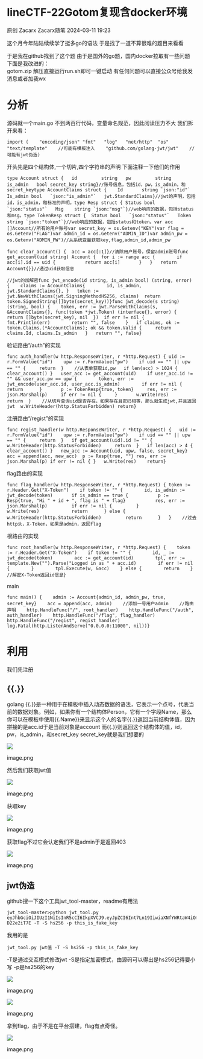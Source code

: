 #  lineCTF-22Gotom复现含docker环境   
原创 Zacarx  Zacarx随笔   2024-03-11 19:23  
  
这个月今年陆陆续续学了挺多go的语法 于是找了一道不算很难的题目来看看  
  
于是我在github找到了这个题 由于是国外的go题，国内docker拉取有一些问题 下面是我改进的：   
gotom.zip 解压直接运行run.sh即可一键启动 有任何问题可以直接公众号给我发消息或者加我wx  
# 分析  
  
源码就一个main.go 不到两百行代码，变量命名规范，因此阅读压力不大 我们拆开来看：  
```
import (	"encoding/json"	"fmt"	"log"	"net/http"	"os"	"text/template"    //可能有模板注入	"github.com/golang-jwt/jwt"    //可能有jwt伪造)
```  
  
开头先是四个结构体,一个切片,四个字符串的声明 下面注释一下他们的作用  
```
type Account struct {	id         string	pw         string	is_admin   bool	secret_key string}//账号信息，包括id，pw，is_admin，和secret_keytype AccountClaims struct {	Id       string `json:"id"`	Is_admin bool   `json:"is_admin"`	jwt.StandardClaims}//jwt的声明，包括id，is_admin，和标准的声明。type Resp struct {	Status bool   `json:"status"`	Msg    string `json:"msg"`}//web响应的数据，包括status和msg。type TokenResp struct {	Status bool   `json:"status"`	Token  string `json:"token"`}//web响应的数据，包括status和token。var acc []Account//所有的用户账号var secret_key = os.Getenv("KEY")var flag = os.Getenv("FLAG")var admin_id = os.Getenv("ADMIN_ID")var admin_pw = os.Getenv("ADMIN_PW")//从系统变量获取key,flag,admin_id,admin_pw
```  
```
func clear_account() {	acc = acc[:1]}//清除用户账号，保留admin账号func get_account(uid string) Account {	for i := range acc {		if acc[i].id == uid {			return acc[i]		}	}	return Account{}}//通过uid获取信息
```  
```
//jwt的加解密func jwt_encode(id string, is_admin bool) (string, error) {	claims := AccountClaims{		id, is_admin, jwt.StandardClaims{},	}	token := jwt.NewWithClaims(jwt.SigningMethodHS256, claims)	return token.SignedString([]byte(secret_key))}func jwt_decode(s string) (string, bool) {	token, err := jwt.ParseWithClaims(s, &AccountClaims{}, func(token *jwt.Token) (interface{}, error) {		return []byte(secret_key), nil	})	if err != nil {		fmt.Println(err)		return "", false	}	if claims, ok := token.Claims.(*AccountClaims); ok && token.Valid {		return claims.Id, claims.Is_admin	}	return "", false}
```  
  
验证路由“/auth”的实现  
```
func auth_handler(w http.ResponseWriter, r *http.Request) {	uid := r.FormValue("id")	upw := r.FormValue("pw")	if uid == "" || upw == "" {		return	}    //从表单获取id,pw	if len(acc) > 1024 {		clear_account()	}	user_acc := get_account(uid)	if user_acc.id != "" && user_acc.pw == upw {		token, err := jwt_encode(user_acc.id, user_acc.is_admin)		if err != nil {			return		}		p := TokenResp{true, token}		res, err := json.Marshal(p)		if err != nil {		}		w.Write(res)		return	}    //从切片查询uid是否存在，如果存在且密码相等，那么就生成jwt,并且返回jwt	w.WriteHeader(http.StatusForbidden)	return}
```  
  
注册路由“/regist”的实现  
```
func regist_handler(w http.ResponseWriter, r *http.Request) {	uid := r.FormValue("id")	upw := r.FormValue("pw")	if uid == "" || upw == "" {		return	}	if get_account(uid).id != "" {		w.WriteHeader(http.StatusForbidden)		return	}	if len(acc) > 4 {		clear_account()	}	new_acc := Account{uid, upw, false, secret_key}	acc = append(acc, new_acc)	p := Resp{true, ""}	res, err := json.Marshal(p)	if err != nil {	}	w.Write(res)	return}
```  
  
flag路由的实现  
```
func flag_handler(w http.ResponseWriter, r *http.Request) {	token := r.Header.Get("X-Token")	if token != "" {		id, is_admin := jwt_decode(token)		if is_admin == true {			p := Resp{true, "Hi " + id + ", flag is " + flag}			res, err := json.Marshal(p)			if err != nil {			}			w.Write(res)			return		} else {			w.WriteHeader(http.StatusForbidden)			return		}	}    //过去http头，X-Token，如果是admin，返回flag
```  
  
根路由的实现  
```
func root_handler(w http.ResponseWriter, r *http.Request) {    token := r.Header.Get("X-Token")    if token != "" {        id, _ := jwt_decode(token)        acc := get_account(id)        tpl, err := template.New("").Parse("Logged in as " + acc.id)        if err != nil {        }        tpl.Execute(w, &acc)    } else {        return    }    //解密X-Token返回id信息}
```  
  
main  
```
func main() {    admin := Account{admin_id, admin_pw, true, secret_key}    acc = append(acc, admin)    //添加一号用户admin    //路由声明    http.HandleFunc("/", root_handler)    http.HandleFunc("/auth", auth_handler)    http.HandleFunc("/flag", flag_handler)    http.HandleFunc("/regist", regist_handler)    log.Fatal(http.ListenAndServe("0.0.0.0:11000", nil))}
```  
# 利用  
  
我们先注册  
## {{.}}  
  
golang {{.}}是一种用于在模板中插入动态数据的语法，它表示一个点号，代表当前的数据对象。例如，如果你有一个结构体Person，它有一个字段Name，那么你可以在模板中使用{{.Name}}来显示这个人的名字{{.}}返回当前结构体值，因为拼接的是acc.id于是当前对象是account 而{{.}}则返回这个结构体的值，id，pw，is_admin，和secret_key secret_key就是我们想要的  
  
![](https://mmbiz.qpic.cn/sz_mmbiz_png/XLoEenAE7ASeTs7vKVT15E7BtWLiakd8alIyn8FWibMria20ibq665YrZzE1dsZRulVVicgkOq8icEiaKYEPqMejuqkMA/640?wx_fmt=png&from=appmsg "")  
  
image.png  
  
然后我们获取jwt值  
  
![](https://mmbiz.qpic.cn/sz_mmbiz_png/XLoEenAE7ASeTs7vKVT15E7BtWLiakd8asRxjRL3m1G7Uhm9iatBwibXK4sAjcEeS17BCYhRa3JVYPkGBxmLUkLbQ/640?wx_fmt=png&from=appmsg "")  
  
image.png  
  
获取key  
  
![](https://mmbiz.qpic.cn/sz_mmbiz_png/XLoEenAE7ASeTs7vKVT15E7BtWLiakd8aG2nickCuoeosdiaRyrWnViaW3DI2XqdWvGFgp1HgMGxuJlJyLQpKRIHcw/640?wx_fmt=png&from=appmsg "")  
  
image.png  
  
获取flag不过它会认定我们不是admin于是返回403  
  
![](https://mmbiz.qpic.cn/sz_mmbiz_png/XLoEenAE7ASeTs7vKVT15E7BtWLiakd8a9KDsBSqLOPHuctDJZdCnj6XZA7EnsvVnj5HEeLkS4BVYdqI9ME6d4g/640?wx_fmt=png&from=appmsg "")  
  
image.png  
  
## jwt伪造  
  
github搜一下这个工具jwt_tool-master，readme有用法  
```
jwt_tool-master>python jwt_tool.py eyJhbGciOiJIUzI1NiIsInR5cCI6IkpXVCJ9.eyJpZCI6Int7Ln19IiwiaXNfYWRtaW4iOmZhbHNlfQ.82TiASACxvlXOXaMfkfl7UzypVvaWRJni-D22e2iT7E -T -S hs256 -p this_is_fake_key
```  
  
我用的是  
```
jwt_tool.py jwt值 -T -S hs256 -p this_is_fake_key
```  
  
-T是通过交互模式修改jwt -S是指定加密模式，由源码可以得出是hs256记得要小写 -p是hs256的key  
  
![](https://mmbiz.qpic.cn/sz_mmbiz_png/XLoEenAE7ASeTs7vKVT15E7BtWLiakd8aZOxcXibpSNG7RsBJmicNTqWjx4XicK0I0FlmqIDMgMGQQFvSew8MRpZPw/640?wx_fmt=png&from=appmsg "")  
  
image.png  
  
![](https://mmbiz.qpic.cn/sz_mmbiz_png/XLoEenAE7ASeTs7vKVT15E7BtWLiakd8annKV0ok6Xrg7yvylbwOv5D8CdUSVjfUQ7pQQR5R79iclY7iaDwJ0JtpQ/640?wx_fmt=png&from=appmsg "")  
  
image.png  
  
  
拿到flag，由于不是在平台搭建，flag有点奇怪。  
  
![](https://mmbiz.qpic.cn/sz_mmbiz_png/XLoEenAE7ASeTs7vKVT15E7BtWLiakd8aSHC28mSicdBtomIBjYxqUqMM4Ebl8VnSdnxnic0r5mEbKdFDWZmx4H7g/640?wx_fmt=png&from=appmsg "")  
  
image.png  
  
  

